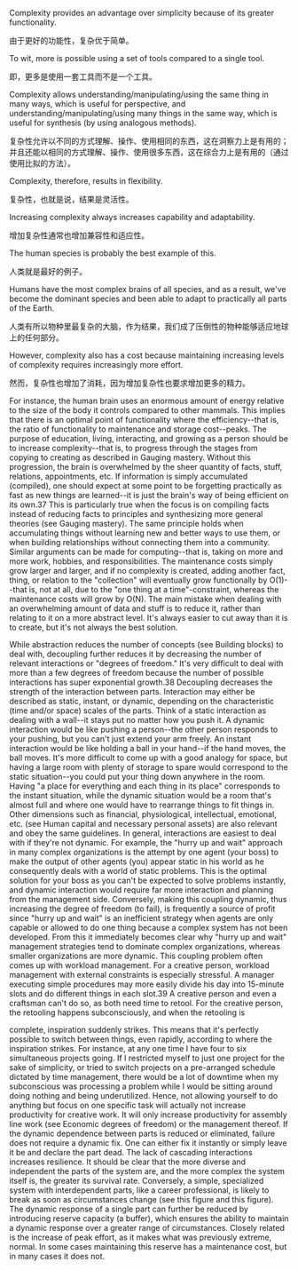 Complexity  provides  an  advantage  over  simplicity  because  of  its  greater
functionality.

由于更好的功能性，复杂优于简单。

 To wit, more is possible using a set of tools compared to a single
tool. 

即，更多是使用一套工具而不是一个工具。

 Complexity  allows  understanding/manipulating/using  the  same  thing  in
many  ways,  which  is  useful  for  perspective,  and
understanding/manipulating/using many things in the same way, which is useful
for synthesis (by  using  analogous  methods).  

复杂性允许以不同的方式理解、操作、使用相同的东西，这在洞察力上是有用的；并且还能以相同的方式理解、操作、使用很多东西，这在综合力上是有用的（通过使用比拟的方法）。

Complexity,  therefore,  results  in
flexibility.  

复杂性，也就是说，结果是灵活性。

Increasing  complexity  always  increases  capability  and  adaptability.

增加复杂性通常也增加兼容性和适应性。

The human species is probably the best example of this. 

人类就是最好的例子。

Humans have the most
complex  brains  of  all  species,  and  as  a  result,  we've  become  the  dominant
species and been able to adapt to practically all parts of the Earth.

人类有所以物种里最复杂的大脑，作为结果，我们成了压倒性的物种能够适应地球上的任何部分。

However, complexity also has a cost because maintaining increasing levels
of complexity requires increasingly more effort.

然而，复杂性也增加了消耗，因为增加复杂性也要求增加更多的精力。

 For instance, the human brain
uses an enormous amount of energy relative to the size of the body it controls
compared  to  other  mammals.  This  implies  that  there  is  an  optimal  point  of
functionality  where  the  efficiency--that  is,  the  ratio  of  functionality  to
maintenance  and  storage  cost--peaks.  The  purpose  of  education,  living,
interacting, and growing as a person should be to increase complexity--that is, to
progress through the stages from copying to creating as described in Gauging
mastery.  Without  this  progression,  the  brain  is  overwhelmed  by  the  sheer
quantity  of  facts,  stuff,  relations,  appointments,  etc.  If  information  is  simply
accumulated  (compiled),  one  should  expect  at  some  point  to  be  forgetting
practically as fast as new things are learned--it is just the brain's way of being
efficient on its own.37 This is particularly true when the focus is on compiling
facts  instead  of  reducing  facts  to  principles  and  synthesizing  more  general
theories (see Gauging mastery). The same principle holds when accumulating
things  without  learning  new  and  better  ways  to  use  them,  or  when  building
relationships without connecting them into a community. Similar arguments can
be made for computing--that is, taking on more and more work, hobbies, and
responsibilities. The maintenance costs simply grow larger and larger, and if no
complexity is created, adding another fact, thing, or relation to the "collection"
will eventually grow functionally by O(1)--that is, not at all, due to the "one
thing at a time"-constraint, whereas the maintenance costs will grow by O(N).
The main mistake when dealing with an overwhelming amount of data and
stuff is to reduce it, rather than relating to it on a more abstract level. It's always
easier to cut away than it is to create, but it's not always the best solution.

While abstraction reduces the number of concepts (see Building blocks) to
deal with, decoupling further reduces it by decreasing the number of relevant
interactions or "degrees of freedom." It's very difficult to deal with more than a
few degrees of freedom because the number of possible interactions has super
exponential  growth.38  Decoupling  decreases  the  strength  of  the  interaction
between parts. Interaction may either be described as static, instant, or dynamic,
depending on the characteristic (time and/or space) scales of the parts. Think of a
static interaction as dealing with a wall--it stays put no matter how you push it. A
dynamic interaction would be like pushing a person--the other person responds
to your pushing, but you can't just extend your arm freely. An instant interaction
would be like holding a ball in your hand--if the hand moves, the ball moves. It's
more difficult to come up with a good analogy for space, but having a large room
with  plenty  of  storage  to  spare  would  correspond  to  the  static  situation--you
could put your thing down anywhere in the room. Having "a place for everything
and  each  thing  in  its  place"  corresponds  to  the  instant  situation,  while  the
dynamic situation would be a room that's almost full and where one would have
to  rearrange  things  to  fit  things  in.  Other  dimensions  such  as  financial,
physiological,  intellectual,  emotional,  etc.  (see  Human  capital  and  necessary
personal assets) are also relevant and obey the same guidelines.
In general, interactions are easiest to deal with if they're not dynamic. For
example, the "hurry up and wait" approach in many complex organizations is the
attempt by one agent (your boss) to make the output of other agents (you) appear
static in his world as he consequently deals with a world of static problems. This
is the optimal solution for your boss as you can't be expected to solve problems
instantly,  and  dynamic  interaction  would  require  far  more  interaction  and
planning from the management side. Conversely, making this coupling dynamic,
thus increasing the degree of freedom (to fail), is frequently a source of profit
since "hurry up and wait" is an inefficient strategy when agents are only capable
or allowed to do one thing because a complex system has not been developed.
From this it immediately becomes clear why "hurry up and wait" management
strategies  tend  to  dominate  complex  organizations,  whereas  smaller
organizations are more dynamic.
This coupling problem often comes up with workload management. For a
creative  person,  workload  management  with  external  constraints  is  especially
stressful. A manager executing simple procedures may more easily divide his
day into 15-minute slots and do different things in each slot.39 A creative person
and even a craftsman can't do so, as both need time to retool. For the creative
person,  the  retooling  happens  subconsciously,  and  when  the  retooling  is

complete, inspiration suddenly strikes. This means that it's perfectly possible to
switch between things, even rapidly, according to where the inspiration strikes.
For instance, at any one time I have four to six simultaneous projects going. If I
restricted myself to just one project for the sake of simplicity, or tried to switch
projects on a pre-arranged schedule dictated by time management, there would
be a lot of downtime when my subconscious was processing a problem while I
would  be  sitting  around  doing  nothing  and  being  underutilized.  Hence,  not
allowing yourself to do anything but focus on one specific task will actually not
increase  productivity  for  creative  work.  It  will  only  increase  productivity  for
assembly  line  work  (see  Economic  degrees  of  freedom)  or  the  management
thereof.
If the dynamic dependence between parts is reduced or eliminated, failure
does not require a dynamic fix. One can either fix it instantly or simply leave it
be  and  declare  the  part  dead.  The  lack  of  cascading  interactions  increases
resilience. It should be clear that the more diverse and independent the parts of
the system are, and the more complex the system itself is, the greater its survival
rate. Conversely, a simple, specialized system with interdependent parts, like a
career professional, is likely to break as soon as circumstances change (see this
figure and this figure).  The  dynamic  response  of  a  single  part  can  further  be
reduced by introducing reserve capacity (a buffer), which ensures the ability to
maintain  a  dynamic  response  over  a  greater  range  of  circumstances.  Closely
related is the increase of peak effort, as it makes what was previously extreme,
normal. In some cases maintaining this reserve has a maintenance cost, but in
many cases it does not.

